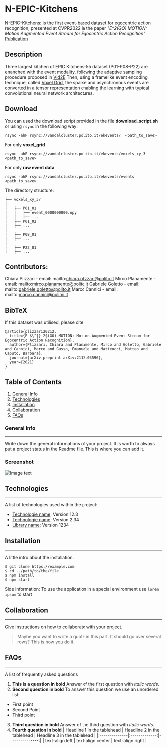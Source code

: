 # N-EPIC-Kitchens
N-EPIC-Kitchens: is the first event-based dataset for egocentric action recognition, presented at CVPR2022 in the paper
_"E^2(GO) MOTION: Motion Augmented Event Stream for Egocentric Action Recognition"_ [Publication](https://arxiv.org/abs/2112.03596)

## Description

Three largest kitchen of EPIC Kitchens-55 dataset (P01-P08-P22) are enanched with the event modality, following the adaptive sampling procedure proposed in [Vid2E](https://openaccess.thecvf.com/content_CVPR_2020/papers/Gehrig_Video_to_Events_Recycling_Video_Datasets_for_Event_Cameras_CVPR_2020_paper.pdf)
Then, using a framelike event encoding technique, called [Voxel Grid](https://openaccess.thecvf.com/content_CVPR_2019/papers/Zhu_Unsupervised_Event-Based_Learning_of_Optical_Flow_Depth_and_Egomotion_CVPR_2019_paper.pdf), the sparse and asynchronous events are converted in a tensor representation enabling the learning with typical convolutional neural network architectures.


## Download 
You can used the download script provided in the file **download_script.sh** or using ```rsync``` in the following way:

```
rsync -ahP rsync://vandalcluster.polito.it/ekevents/  <path_to_save>
```

For only **voxel_grid** 

```
rsync -ahP rsync://vandalcluster.polito.it/ekevents/voxels_xy_3 <path_to_save>
```

For only **raw event data**

```
rsync -ahP rsync://vandalcluster.polito.it/ekevents/events <path_to_save>
```


The directory structure:

```
├── voxels_xy_3/
|   
|   ├── P01_01
|   |   ├── event_0000000000.npy
|   |   ├── ...
|   ├── P01_02
|   ├── ...
| 
|   ├── P08_01
|   ├── ...
|   
|   ├── P22_01
|   ├── ...
```
## Contributors:

Chiara Plizzari - email: mailto:chiara.plizzari@polito.it
Mirco Planamente - email: mailto:mirco.planamente@polito.it
Gabriele Goletto - email: mailto:gabriele.goletto@polito.it
Marco Cannici - email: mailto:marco.cannici@polimi.it



## BibTeX
If this dataset was utilised, please cite:
```
@article{plizzari20212,
  title={E $\^{} 2$(GO) MOTION: Motion Augmented Event Stream for Egocentric Action Recognition},
  author={Plizzari, Chiara and Planamente, Mirco and Goletto, Gabriele and Cannici, Marco and Gusso, Emanuele and Matteucci, Matteo and Caputo, Barbara},
  journal={arXiv preprint arXiv:2112.03596},
  year={2021}
}
```







## Table of Contents
1. [General Info](#general-info)
2. [Technologies](#technologies)
3. [Installation](#installation)
4. [Collaboration](#collaboration)
5. [FAQs](#faqs)
### General Info
***
Write down the general informations of your project. It is worth to always put a project status in the Readme file. This is where you can add it. 
### Screenshot
![Image text](https://www.united-internet.de/fileadmin/user_upload/Brands/Downloads/Logo_IONOS_by.jpg)
## Technologies
***
A list of technologies used within the project:
* [Technologie name](https://example.com): Version 12.3 
* [Technologie name](https://example.com): Version 2.34
* [Library name](https://example.com): Version 1234
## Installation
***
A little intro about the installation.
```
$ git clone https://example.com
$ cd ../path/to/the/file
$ npm install
$ npm start
```
Side information: To use the application in a special environment use ```lorem ipsum``` to start
## Collaboration
***
Give instructions on how to collaborate with your project.
> Maybe you want to write a quote in this part. 
> It should go over several rows?
> This is how you do it.
## FAQs
***
A list of frequently asked questions
1. **This is a question in bold**
Answer of the first question with _italic words_. 
2. __Second question in bold__ 
To answer this question we use an unordered list:
* First point
* Second Point
* Third point
3. **Third question in bold**
Answer of the third question with *italic words*.
4. **Fourth question in bold**
| Headline 1 in the tablehead | Headline 2 in the tablehead | Headline 3 in the tablehead |
|:--------------|:-------------:|--------------:|
| text-align left | text-align center | text-align right |
